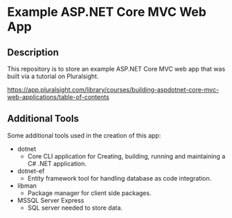 # Example ASP.NET Core MVC Web App

## Description

This repository is to store an example ASP.NET Core MVC web app that was built via a tutorial on Pluralsight.

https://app.pluralsight.com/library/courses/building-aspdotnet-core-mvc-web-applications/table-of-contents

## Additional Tools

Some additional tools used in the creation of this app:

- dotnet
  - Core CLI application for Creating, building, running and maintaining a C# .NET application.
- dotnet-ef
  - Entity framework tool for handling database as code integration.
- libman
  - Package manager for client side packages.
- MSSQL Server Express
  - SQL server needed to store data.
